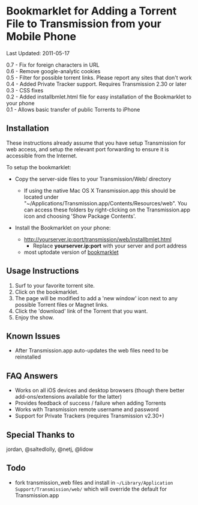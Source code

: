 # Bookmarklet for Adding a Torrent File to Transmission from your Mobile Phone #

[](https://github.com/bulljit/Transmission-Add-Torrent-Bookmarkelet/)

Last Updated: 2011-05-17

0.7 - Fix for foreign characters in URL  
0.6 - Remove google-analytic cookies  
0.5 - Filter for possible torrent links. Please report any sites that don't work  
0.4 - Added Private Tracker support. Requires Transmission 2.30 or later  
0.3 - CSS fixes  
0.2 - Added installbmlet.html file for easy installation of the Bookmarklet to your phone  
0.1 - Allows basic transfer of public Torrents to iPhone  

## Installation ##

These instructions already assume that you have setup Transmission for web access, and setup the relevant port forwarding to ensure it is accessible from the Internet. 

To setup the bookmarklet:

- Copy the server-side files to your Transmission/Web/ directory
  - If using the native Mac OS X Transmission.app this should be located under "~/Applications/Transmission.app/Contents/Resources/web". You can access these folders by right-clicking on the Transmission.app icon and choosing 'Show Package Contents'.

- Install the Bookmarklet on your phone:

	- http://yourserver.ip:port/transmission/web/installbmlet.html
		- Replace **yourserver.ip:port** with your server and port address
	- most uptodate version of [bookmarklet](https://github.com/bulljit/Transmission-Add-Torrent-Bookmarkelet/issues/7)

## Usage Instructions ##

1. Surf to your favorite torrent site.
2. Click on the bookmarklet. 
3. The page will be modified to add a 'new window' icon next to any possible Torrent files or Magnet links. 
4. Click the 'download' link of the Torrent that you want.
5. Enjoy the show.


## Known Issues ##

- After Transmission.app auto-updates the web files need to be reinstalled


## FAQ Answers ##

- Works on all iOS devices and desktop browsers (though there better add-ons/extensions available for the latter)
- Provides feedback of success / failure when adding Torrents
- Works with Transmission remote username and password
- Support for Private Trackers (requires Transmission v2.30+)

## Special Thanks to ##

jordan, @saltedlolly, @netj, @lidow

## Todo ##

* fork transmission_web files and install in `~/Library/Application Support/Transmission/web/` which will override the default for Transmission.app